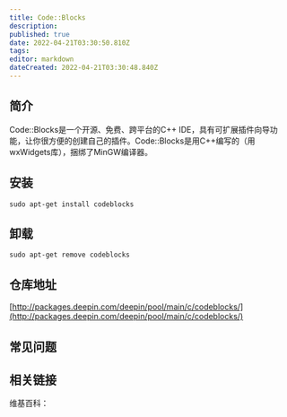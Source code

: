 ```yaml
---
title: Code::Blocks
description: 
published: true
date: 2022-04-21T03:30:50.810Z
tags: 
editor: markdown
dateCreated: 2022-04-21T03:30:48.840Z
---
```


## 简介

Code::Blocks是一个开源、免费、跨平台的C++ IDE，具有可扩展插件向导功能，让你很方便的创建自己的插件。Code::Blocks是用C++编写的（用wxWidgets库），捆绑了MinGW编译器。

## 安装

`sudo apt-get install codeblocks`

## 卸载

`sudo apt-get remove codeblocks`

## 仓库地址

[http://packages.deepin.com/deepin/pool/main/c/codeblocks/](http://packages.deepin.com/deepin/pool/main/c/codeblocks/)


## 常见问题


## 相关链接

维基百科：